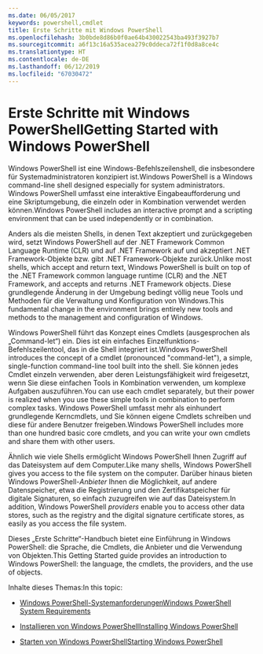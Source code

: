 ```yaml
---
ms.date: 06/05/2017
keywords: powershell,cmdlet
title: Erste Schritte mit Windows PowerShell
ms.openlocfilehash: 3b0bde8d86b0f0ae64b430022543ba493f3927b7
ms.sourcegitcommit: a6f13c16a535acea279c0ddeca72f1f0d8a8ce4c
ms.translationtype: HT
ms.contentlocale: de-DE
ms.lasthandoff: 06/12/2019
ms.locfileid: "67030472"
---
```

# <a name="getting-started-with-windows-powershell"></a><span data-ttu-id="78c77-103">Erste Schritte mit Windows PowerShell</span><span class="sxs-lookup"><span data-stu-id="78c77-103">Getting Started with Windows PowerShell</span></span>
<span data-ttu-id="78c77-104">Windows PowerShell ist eine Windows-Befehlszeilenshell, die insbesondere für Systemadministratoren konzipiert ist.</span><span class="sxs-lookup"><span data-stu-id="78c77-104">Windows PowerShell is a Windows command-line shell designed especially for system administrators.</span></span> <span data-ttu-id="78c77-105">Windows PowerShell umfasst eine interaktive Eingabeaufforderung und eine Skriptumgebung, die einzeln oder in Kombination verwendet werden können.</span><span class="sxs-lookup"><span data-stu-id="78c77-105">Windows PowerShell includes an interactive prompt and a scripting environment that can be used independently or in combination.</span></span>

<span data-ttu-id="78c77-106">Anders als die meisten Shells, in denen Text akzeptiert und zurückgegeben wird, setzt Windows PowerShell auf der .NET Framework Common Language Runtime (CLR) und auf .NET Framework auf und akzeptiert .NET Framework-Objekte bzw. gibt .NET Framework-Objekte zurück.</span><span class="sxs-lookup"><span data-stu-id="78c77-106">Unlike most shells, which accept and return text, Windows PowerShell is built on top of the .NET Framework common language runtime (CLR) and the .NET Framework, and accepts and returns .NET Framework objects.</span></span> <span data-ttu-id="78c77-107">Diese grundlegende Änderung in der Umgebung bedingt völlig neue Tools und Methoden für die Verwaltung und Konfiguration von Windows.</span><span class="sxs-lookup"><span data-stu-id="78c77-107">This fundamental change in the environment brings entirely new tools and methods to the management and configuration of Windows.</span></span>

<span data-ttu-id="78c77-108">Windows PowerShell führt das Konzept eines Cmdlets (ausgesprochen als „Command-let“) ein. Dies ist ein einfaches Einzelfunktions-Befehlszeilentool, das in die Shell integriert ist.</span><span class="sxs-lookup"><span data-stu-id="78c77-108">Windows PowerShell introduces the concept of a cmdlet (pronounced "command-let"), a simple, single-function command-line tool built into the shell.</span></span> <span data-ttu-id="78c77-109">Sie können jedes Cmdlet einzeln verwenden, aber deren Leistungsfähigkeit wird freigesetzt, wenn Sie diese einfachen Tools in Kombination verwenden, um komplexe Aufgaben auszuführen.</span><span class="sxs-lookup"><span data-stu-id="78c77-109">You can use each cmdlet separately, but their power is realized when you use these simple tools in combination to perform complex tasks.</span></span> <span data-ttu-id="78c77-110">Windows PowerShell umfasst mehr als einhundert grundlegende Kerncmdlets, und Sie können eigene Cmdlets schreiben und diese für andere Benutzer freigeben.</span><span class="sxs-lookup"><span data-stu-id="78c77-110">Windows PowerShell includes more than one hundred basic core cmdlets, and you can write your own cmdlets and share them with other users.</span></span>

<span data-ttu-id="78c77-111">Ähnlich wie viele Shells ermöglicht Windows PowerShell Ihnen Zugriff auf das Dateisystem auf dem Computer.</span><span class="sxs-lookup"><span data-stu-id="78c77-111">Like many shells, Windows PowerShell gives you access to the file system on the computer.</span></span> <span data-ttu-id="78c77-112">Darüber hinaus bieten Windows PowerShell-*Anbieter* Ihnen die Möglichkeit, auf andere Datenspeicher, etwa die Registrierung und den Zertifikatspeicher für digitale Signaturen, so einfach zuzugreifen wie auf das Dateisystem.</span><span class="sxs-lookup"><span data-stu-id="78c77-112">In addition, Windows PowerShell *providers* enable you to access other data stores, such as the registry and the digital signature certificate stores, as easily as you access the file system.</span></span>

<span data-ttu-id="78c77-113">Dieses „Erste Schritte“-Handbuch bietet eine Einführung in Windows PowerShell: die Sprache, die Cmdlets, die Anbieter und die Verwendung von Objekten.</span><span class="sxs-lookup"><span data-stu-id="78c77-113">This Getting Started guide provides an introduction to Windows PowerShell: the language, the cmdlets, the providers, and the use of objects.</span></span>

<span data-ttu-id="78c77-114">Inhalte dieses Themas:</span><span class="sxs-lookup"><span data-stu-id="78c77-114">In this topic:</span></span>

- [<span data-ttu-id="78c77-115">Windows PowerShell-Systemanforderungen</span><span class="sxs-lookup"><span data-stu-id="78c77-115">Windows PowerShell System Requirements</span></span>](../setup/Windows-PowerShell-System-Requirements.md)

- [<span data-ttu-id="78c77-116">Installieren von Windows PowerShell</span><span class="sxs-lookup"><span data-stu-id="78c77-116">Installing Windows PowerShell</span></span>](../setup/Installing-Windows-PowerShell.md)

- [<span data-ttu-id="78c77-117">Starten von Windows PowerShell</span><span class="sxs-lookup"><span data-stu-id="78c77-117">Starting Windows PowerShell</span></span>](../setup/Starting-Windows-PowerShell.md)
